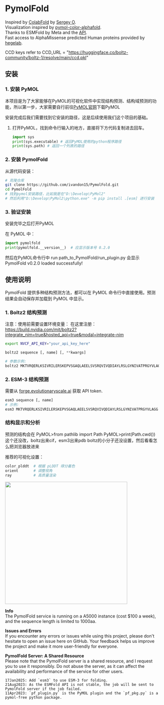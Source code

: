 # PymolFold
Inspired by [ColabFold](https://github.com/sokrypton/ColabFold) by [Sergey O](https://github.com/sokrypton).  
Visualization inspired by [pymol-color-alphafold](https://github.com/cbalbin-bio/pymol-color-alphafold).  
Thanks to ESMFold by Meta and the [API](https://esmatlas.com/about#api).  
Fast access to AlphaMissense predicted Human proteins provided by [hegelab](https://alphamissense.hegelab.org/).

CCD keys refer to CCD_URL = "https://huggingface.co/boltz-community/boltz-1/resolve/main/ccd.pkl"

## 安装
### 1. 安装 PyMOL
本项目是为了大家能够在PyMOL的可视化软件中实现结构预测、结构域预测的功能，所以第一步，大家需要自行前往[PyMOL官网](https://pymol.org/)下载PyMOL

安装完成后我们需要找到它安装的路径，这是后续使用我们这个项目的基础。
1. 打开PyMOL，找到命令行输入的地方，直接将下方代码复制进去回车。
    ```python
    import sys
    print(sys.executable) # 返回PyMOL使用的python程序路径
    print(sys.path) # 返回一个列表的路径
    ```
    
### 2. 安装 PymolFold

从源代码安装：
```bash
# 克隆仓库
git clone https://github.com/ivandon15/PymolFold.git
cd PymolFold
# 找到pymol安装路径，比如我是在"D:\Develop\PyMol2"
# 然后利用"D:\Develop\PyMol2\python.exe" -m pip install .[esm] 进行安装
```

### 3. 验证安装
安装完毕之后打开PyMOL

在 PyMOL 中：
```python
import pymolfold
print(pymolfold.__version__)  # 应显示版本号 0.2.0
```
然后在PyMOL命令行中
run path_to_PymolFold/run_plugin.py
会显示
PymolFold v0.2.0 loaded successfully!
## 使用说明

PymolFold 提供多种结构预测方法，都可以在 PyMOL 命令行中直接使用。预测结果会自动保存并加载到 PyMOL 中显示。

### 1. Boltz2 结构预测

注意：使用前需要设置环境变量：
在这里注册：https://build.nvidia.com/mit/boltz2?integrate_nim=true&hosted_api=true&modal=integrate-nim
```bash
export NVCF_API_KEY="your_api_key_here"
```

```python
boltz2 sequence [, name] [, **kwargs]

# 参数示例:
boltz2 MKTVRQERLKSIVRILERSKEPVSGAQLAEELSVSRQVIVQDIAYLRSLGYNIVATPRGYVLAGG, test_protein
```


### 2. ESM-3 结构预测

需要从 [forge.evolutionaryscale.ai](https://forge.evolutionaryscale.ai) 获取 API token.

```python
esm3 sequence [, name]
# 示例:
esm3 MKTVRQERLKSIVRILERSKEPVSGAQLAEELSVSRQVIVQDIAYLRSLGYNIVATPRGYVLAGG
```

### 结构显示和分析
预测的结构会在
PyMOL>from pathlib import Path
PyMOL>print(Path.cwd())
这个还没改，boltz出来cif，esm3出来pdb
boltz的小分子还没设置，然后看看怎么把浏览器放进来

推荐的可视化设置：
```python
color_plddt  # 根据 pLDDT 得分着色
orient       # 调整视角
ray          # 高质量渲染
```

<img src="./img/esmfold.png" width="400">

**Info**  
The PymolFold service is running on a A5000 instance (cost $100 a week), and the sequence length is limited to 1000aa.

**Issues and Errors**  
If you encounter any errors or issues while using this project, please don't hesitate to open an issue here on GitHub. Your feedback helps us improve the project and make it more user-friendly for everyone.

**PymolFold Server: A Shared Resource**  
Please note that the PymolFold server is a shared resource, and I request you to use it responsibly. Do not abuse the server, as it can affect the availability and performance of the service for other users.

```git
17Jan2025: Add `esm3` to use ESM-3 for folding.
21Aug2023: As the ESMFold API is not stable, the job will be sent to PymolFold server if the job failed.
11Apr2023: `pf_plugin.py` is the PyMOL plugin and the `pf_pkg.py` is a pymol-free python package.
```
